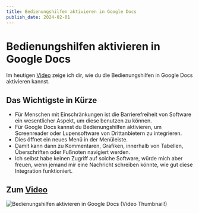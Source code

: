 ```yaml
---
title: Bedienungshilfen aktivieren in Google Docs
publish_date: 2024-02-01
---
```


# Bedienungshilfen aktivieren in Google Docs

Im heutigen [Video](https://youtu.be/QDLYNS_r_GU) zeige ich dir, wie du die Bedienungshilfen in Google Docs aktivieren kannst. 

## Das Wichtigste in Kürze

- Für Menschen mit Einschränkungen ist die Barrierefreiheit von Software ein wesentlicher Aspekt, um diese benutzen zu können.
- Für Google Docs kannst du Bedienungshilfen aktivieren, um Screenreader oder Lupensoftware von Drittanbietern zu integrieren.
- Dies öffnet ein neues Menü in der Menüleiste.
- Damit kann dann zu Kommentaren, Grafiken, innerhalb von Tabellen, Überschriften oder Fußnoten navigiert werden.
- Ich selbst habe keinen Zugriff auf solche Software, würde mich aber freuen, wenn jemand mir eine Nachricht schreiben könnte, wie gut diese Integration funktioniert.

## Zum [Video](https://youtu.be/QDLYNS_r_GU)

![Bedienungshilfen aktivieren in Google Docs (Video Thumbnail!)](../../thumbnails/Fertig562.jpg "Bedienungshilfen aktivieren in Google Docs (Video Thumbnail!)")